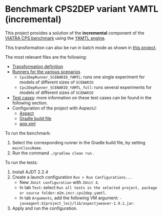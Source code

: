 # Benchmark CPS2DEP variant YAMTL (incremental)

This project provides a solution of the **incremental** component of the [VIATRA CPS benchmark](https://github.com/viatra/viatra-cps-benchmark) using the [YAMTL engine](https://yamtl.github.io).

This transformation can also be run in batch mode as shown in [this project](https://github.com/yamtl/viatra-cps-batch-benchmark/tree/master/m2m.incr.cps2dep.yamtl.batch).

The most relevant files are the following:

* [Transformation definition](./src/main/java/cps2dep/yamtl/Cps2DepYAMTL.xtend)
* [Runners for the various scenarios](./src/main/java/experiments/yamtl/)
    * `Cps2DepRunner_SCENARIO_YAMTL`: runs one single experiment for models of different sizes of `SCENARIO`
    * `Cps2DepRunner_SCENARIO_YAMTL_full`: runs several experiments for models of different sizes of `SCENARIO`
* [Test cases](./src/test/java/): more information on these test cases can be found in the following section.
* Configuration of the project with AspectJ:
    * [Aspect](./src/main/java/cps2dep/yamtl/FeatureCallAspect.xtend)
    * [Gradle build file](./build.gradle)
    * [aop.xml](./src/test/java/META-INF/aop.xml)

To run the benchmark:
1. Select the corresponding runner in the Gradle build file, by setting `mainClassName`.
2. Run the command `./gradlew clean run` .

To run the tests:
1. Install AJDT 2.2.4
2. Create a launch configuration `Run > Run Configurations...`
    * New `JUnit configuration` with `JUnit 4`.
    * In tab `Test`: select `Run all tests in the selected project, package or source folder`: `m2m.incr.cps2dep.yamtl`.
    * In tab `Arguments`, add the following VM argument: `-javaagent:${project_loc}/lib/aspectjweaver-1.9.1.jar`.
3. Apply and run the configuration.